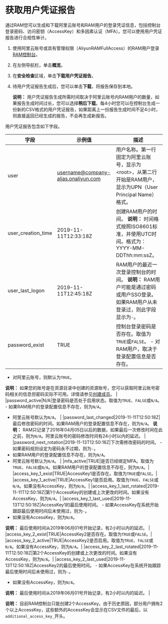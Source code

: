 # 获取用户凭证报告

通过RAM您可以生成和下载阿里云账号和RAM用户的登录凭证信息，包括控制台登录密码、访问密钥（AccessKey）和多因素认证（MFA）。您可以使用用户凭证报告进行合规性审计。

1.  使用阿里云账号或具有管理权限（AliyunRAMFullAccess）的RAM用户登录[RAM控制台](https://ram.console.aliyun.com/)。

2.  在左侧导航栏，单击**概览**。

3.  在**安全检查**区域，单击**下载用户凭证报告**。

4.  待用户凭证报告生成后，您可以单击**下载**，将报告保存到本地。

    **说明：** 用户凭证报告生成所需时间取决于阿里云账号内RAM用户的数量，如果报告生成时间过长，您可以选择**稍后下载**。每4小时您可以在控制台生成一份新的CSV格式的用户凭证报告，如果距离上一份报告生成时间不足4小时，则直接返回已经生成的报告，不会再生成新报告。


用户凭证报告包含如下字段。

|字段|示例值|描述|
|--|---|--|
|user|username@company-alias.onaliyun.com|用户名称。第一行固定为阿里云账号，显示为<root\>，从第二行开始是RAM用户，显示为UPN（User Principal Name）格式。|
|user\_creation\_time|2019-11-11T12:33:18Z|创建RAM用户的时间。 **说明：** 时间格式按照ISO8601标准，并使用UTC时间。格式为：YYYY-MM-DDThh:mm:ssZ。 |
|user\_last\_logon|2019-11-11T12:45:18Z|RAM用户的最近一次登录控制台的时间。 **说明：** RAM用户可能是通过密码或用户SSO登录。如果RAM用户从未登录过，则此字段显示为`-`。 |
|password\_exist|TRUE|控制台登录密码是否存在。取值为`TRUE`或`FALSE`。 -   对RAM用户，取决于登录配置信息是否存在。
-   对阿里云账号，则默认为`TRUE`。

**说明：** 如果您的账号是在资源目录中创建的资源账号，您可以获取阿里云账号密码相关的信息但密码实际不可用。详情请参见[创建成员]()。 |
|password\_active|N/A|登录密码是否处于启用状态。取值为`TRUE`、`FALSE`或`N/A`。 -   如果RAM用户的登录配置信息不存在，则为`N/A`。
-   阿里云账号默认为`N/A`。 |
|password\_last\_changed|2019-11-11T12:50:18Z|最后修改密码的时间。如果RAM用户的登录配置信息不存在，则为`N/A`。 **说明：** RAM只记录了2016年04月05日以后的数据，如果最后一次修改时间在此之前，则为`N/A`。阿里云账号的密码修改时间有24小时以内的延迟。 |
|password\_next\_rotation|2019-11-13T12:50:18Z|下次需修改密码的时间。 -   如果密码规则设定为密码永不过期，则为`-`。
-   如果RAM用户的登录配置信息不存在，则为`N/A`。
-   阿里云账号默认为`N/A`。 |
|mfa\_active|TRUE|是否已经绑定MFA。取值为`TRUE`、`FALSE`或`N/A`。如果RAM用户的登录配置信息不存在，则为`N/A`。|
|access\_key\_1\_exist|TRUE|AccessKey1是否存在。取值为`TRUE`或`FALSE`。|
|access\_key\_1\_active|TRUE|AccessKey1是否启用。取值为`TRUE`、`FALSE`或`N/A`。如果没有AccessKey，则为`N/A`。|
|access\_key\_1\_last\_rotated|2019-11-11T12:50:18Z|第1个AccessKey的创建或上次更改的时间。如果没有AccessKey，则为`N/A`。|
|access\_key\_1\_last\_used|2019-11-13T12:50:18Z|AccessKey1的最后使用时间。 -   如果AccessKey在系统开始跟踪最后使用时间后未使用过，则为`-`。
-   如果没有AccessKey，则为`N/A`。

**说明：** 最后使用时间从2019年06月01号开始记录，有2小时以内的延迟。 |
|access\_key\_2\_exist|TRUE|AccessKey2是否存在。取值为`TRUE`或`FALSE`。|
|access\_key\_2\_active|TRUE|AccessKey2是否启用。取值为`TRUE`、`FALSE`或`N/A`。如果没有AccessKey，则为`N/A`。|
|access\_key\_2\_last\_rotated|2019-11-11T12:50:18Z|第2个AccessKey的创建或上次更改的时间。如果没有AccessKey，则为`N/A`。|
|access\_key\_2\_last\_used|2019-11-13T12:50:18Z|AccessKey2的最后使用时间。 -   如果AccessKey在系统开始跟踪最后使用时间后未使用过，则为`-`。
-   如果没有AccessKey，则为`N/A`。

**说明：** 最后使用时间从2019年06月01号开始记录，有2小时以内的延迟。 |

**说明：** 目前RAM控制台只能创建2个AccessKey。由于历史原因，部分用户拥有2个以上AccessKey，这些额外的AccessKey会显示在CSV文件的最后，以`additional_access_key_`开头。

